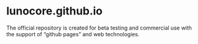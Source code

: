 # lunocore.github.io
The official repository is created for beta testing and commercial use with the support of “github pages” and web technologies.
